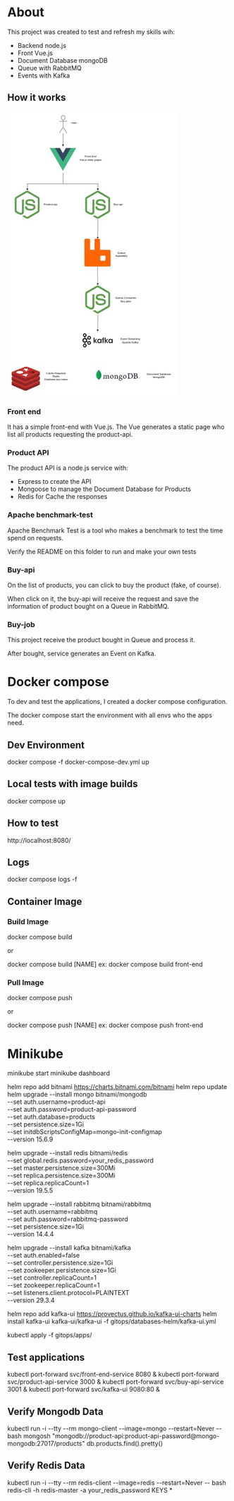 # About

This project was created to test and refresh my skills wih:

- Backend node.js
- Front Vue.js
- Document Database mongoDB
- Queue with RabbitMQ
- Events with Kafka

## How it works

![Architecture](./ecommerce-lab.jpg)

### Front end

It has a simple front-end with Vue.js. The Vue generates a static page who list all products requesting the product-api.

### Product API

The product API is a node.js service with:

- Express to create the API
- Mongoose to manage the Document Database for Products
- Redis for Cache the responses

### Apache benchmark-test

Apache Benchmark Test is a tool who makes a benchmark to test the time spend on requests.

Verify the README on this folder to run and make your own tests

### Buy-api

On the list of products, you can click to buy the product (fake, of course).

When click on it, the buy-api will receive the request and save the information of product bought on a Queue in RabbitMQ.

### Buy-job

This project receive the product bought in Queue and process it.

After bought, service generates an Event on Kafka.


# Docker compose

To dev and test the applications, I created a docker compose configuration.

The docker compose start the environment with all envs who the apps need.

## Dev Environment

docker compose -f docker-compose-dev.yml up

## Local tests with image builds

docker compose up

## How to test

http://localhost:8080/

## Logs

docker compose logs -f


## Container Image

### Build Image

docker compose build

or

docker compose build [NAME]
ex: docker compose build front-end

### Pull Image

docker compose push

or

docker compose push [NAME]
ex: docker compose push front-end

# Minikube

minikube start
minikube dashboard

helm repo add bitnami https://charts.bitnami.com/bitnami
helm repo update
helm upgrade --install mongo bitnami/mongodb \
  --set auth.username=product-api \
  --set auth.password=product-api-password \
  --set auth.database=products \
  --set persistence.size=1Gi \
  --set initdbScriptsConfigMap=mongo-init-configmap \
  --version 15.6.9

helm upgrade --install redis bitnami/redis \
  --set global.redis.password=your_redis_password \
  --set master.persistence.size=300Mi \
  --set replica.persistence.size=300Mi \
  --set replica.replicaCount=1 \
  --version 19.5.5

helm upgrade --install rabbitmq bitnami/rabbitmq \
  --set auth.username=rabbitmq \
  --set auth.password=rabbitmq-password \
  --set persistence.size=1Gi \
  --version 14.4.4

helm upgrade --install kafka bitnami/kafka \
  --set auth.enabled=false \
  --set controller.persistence.size=1Gi \
  --set zookeeper.persistence.size=1Gi \
  --set controller.replicaCount=1 \
  --set zookeeper.replicaCount=1 \
  --set listeners.client.protocol=PLAINTEXT \
  --version 29.3.4

helm repo add kafka-ui https://provectus.github.io/kafka-ui-charts
helm install kafka-ui kafka-ui/kafka-ui -f gitops/databases-helm/kafka-ui.yml


kubectl apply -f gitops/apps/

## Test applications

kubectl port-forward svc/front-end-service 8080 &
kubectl port-forward svc/product-api-service 3000 &
kubectl port-forward svc/buy-api-service 3001 &
kubectl port-forward svc/kafka-ui 9080:80 &


## Verify Mongodb Data
kubectl run -i --tty --rm mongo-client --image=mongo --restart=Never -- bash
mongosh "mongodb://product-api:product-api-password@mongo-mongodb:27017/products"
db.products.find().pretty()

## Verify Redis Data
kubectl run -i --tty --rm redis-client --image=redis --restart=Never -- bash
redis-cli -h redis-master -a your_redis_password
KEYS *




